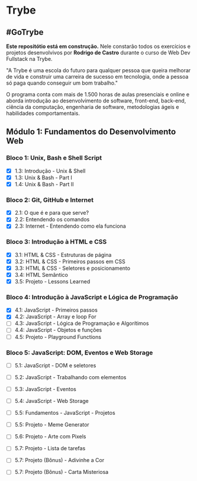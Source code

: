 # Trybe
## #GoTrybe

**Este repositótio está em construção.** Nele constarão todos os exercícios e projetos desenvolvivos por __Rodrigo de Castro__ durante o curso de Web Dev Fullstack na Trybe.

"A Trybe é uma escola do futuro para qualquer pessoa que queira melhorar de vida e construir uma carreira de sucesso em tecnologia, onde a pessoa só paga quando conseguir um bom trabalho."

O programa conta com mais de 1.500 horas de aulas presenciais e online e aborda introdução ao desenvolvimento de software, front-end, back-end, ciência da computação, engenharia de software, metodologias ágeis e habilidades comportamentais.

## Módulo 1: Fundamentos do Desenvolvimento Web

### Bloco 1: Unix, Bash e Shell Script
- [x] 1.3: Introdução - Unix & Shell
- [x] 1.3: Unix & Bash - Part I
- [x] 1.4: Unix & Bash - Part II

### Bloco 2: Git, GitHub e Internet
- [x] 2.1: O que é e para que serve?
- [x] 2.2: Entendendo os comandos
- [x] 2.3: Internet - Entendendo como ela funciona

### Bloco 3: Introdução à HTML e CSS
- [x] 3.1: HTML & CSS - Estruturas de página
- [x] 3.2: HTML & CSS - Primeiros passos em CSS
- [x] 3.3: HTML & CSS - Seletores e posicionamento
- [x] 3.4: HTML Semântico
- [x] 3.5: Projeto - Lessons Learned

### Bloco 4: Introdução à JavaScript e Lógica de Programação
- [x] 4.1: JavaScript - Primeiros passos
- [x] 4.2: JavaScript - Array e loop For
- [ ] 4.3: JavaScript - Lógica de Programação e Algorítimos
- [ ] 4.4: JavaScript - Objetos e funções
- [ ] 4.5: Projeto - Playground Functions

### Bloco 5: JavaScript: DOM, Eventos e Web Storage
- [ ] 5.1: JavaScript - DOM e seletores
- [ ] 5.2: JavaScript - Trabalhando com elementos
- [ ] 5.3: JavaScript - Eventos
- [ ] 5.4: JavaScript - Web Storage
- [ ] 5.5: Fundamentos - JavaScript - Projetos
- [ ] 5.5: Projeto - Meme Generator
- [ ] 5.6: Projeto - Arte com Pixels
- [ ] 5.7: Projeto - Lista de tarefas
- [ ] 5.7: Projeto (Bônus) - Adivinhe a Cor
- [ ] 5.7: Projeto (Bônus) - Carta Misteriosa


